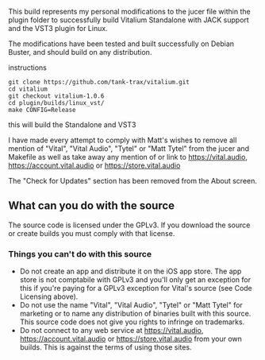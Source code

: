 This build represents my personal modifications to the jucer file within the plugin folder to successfully build Vitalium Standalone with JACK support and the VST3 plugin for Linux.

The modifications have been tested and built successfully on Debian Buster, and should build on any distribution. 

instructions

```
git clone https://github.com/tank-trax/vitalium.git
cd vitalium
git checkout vitalium-1.0.6
cd plugin/builds/linux_vst/
make CONFIG=Release
```

this will build the Standalone and VST3

I have made every attempt to comply with Matt's wishes to remove all mention of "Vital", "Vital Audio", "Tytel" or "Matt Tytel" from the jucer and Makefile as well as take away any mention of or link to https://vital.audio, https://account.vital.audio or https://store.vital.audio

The "Check for Updates" section has been removed from the About screen.

## What can you do with the source
The source code is licensed under the GPLv3. If you download the source or create builds you must comply with that license.

### Things you can't do with this source
 - Do not create an app and distribute it on the iOS app store. The app store is not comptabile with GPLv3 and you'll only get an exception for this if you're paying for a GPLv3 exception for Vital's source (see Code Licensing above).
 - Do not use the name "Vital", "Vital Audio", "Tytel" or "Matt Tytel" for marketing or to name any distribution of binaries built with this source. This source code does not give you rights to infringe on trademarks.
 - Do not connect to any web service at https://vital.audio, https://account.vital.audio or https://store.vital.audio from your own builds. This is against the terms of using those sites.
